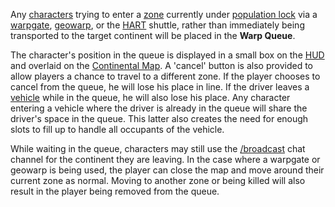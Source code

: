 Any [characters](Character.md) trying to enter a [zone](Zone.md) currently under
[population lock](Population_Lock.md) via a
[warpgate](../locations/Warpgate.md), [geowarp](../locations/Geowarp.md), or the
[HART](HART.md) shuttle, rather than immediately being transported to the target
continent will be placed in the **Warp Queue**.

The character's position in the queue is displayed in a small box on the
[HUD](../etc/Heads-up_Display.md) and overlaid on the
[Continental Map](../etc/Continental_Map.md). A 'cancel' button is also provided
to allow players a chance to travel to a different zone. If the player chooses
to cancel from the queue, he will lose his place in line. If the driver leaves a
[vehicle](../vehicles/Vehicle.md) while in the queue, he will also lose his
place. Any character entering a vehicle where the driver is already in the queue
will share the driver's space in the queue. This latter also creates the need
for enough slots to fill up to handle all occupants of the vehicle.

While waiting in the queue, characters may still use the
[/broadcast](../commands/In-Game_Commands.md) chat channel for the continent
they are leaving. In the case where a warpgate or geowarp is being used, the
player can close the map and move around their current zone as normal. Moving to
another zone or being killed will also result in the player being removed from
the queue.


